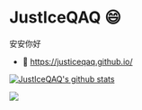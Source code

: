 # JustIceQAQ 😄

安安你好

- 💬 https://justiceqaq.github.io/


[![JustIceQAQ's github stats](https://github-readme-stats.vercel.app/api?username=JustIceQAQ&theme=dracula)](https://github.com/anuraghazra/github-readme-stats)

<!--
**JustIceQAQ/JustIceQAQ** is a ✨ _special_ ✨ repository because its `README.md` (this file) appears on your GitHub profile.

Here are some ideas to get you started:

- 🔭 I’m currently working on ...
- 🌱 I’m currently learning ...
- 👯 I’m looking to collaborate on ...
- 🤔 I’m looking for help with ...
- 💬 Ask me about ...
- 📫 How to reach me: ...
- 😄 Pronouns: ...
- ⚡ Fun fact: ...
-->
<img src="https://visitor-badge.glitch.me/badge?page_id=JusticeQAQ" />
